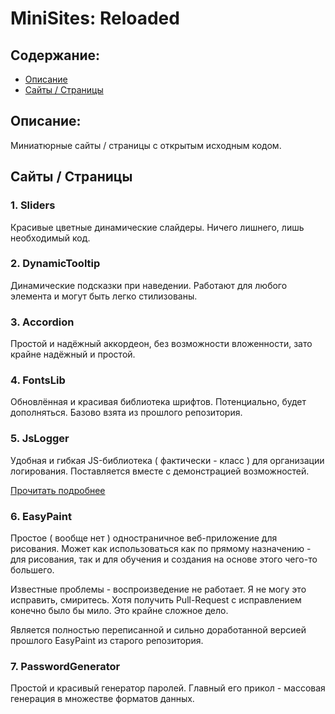 # MiniSites: Reloaded


## Содержание:

- [Описание](#описание)
- [Сайты / Страницы](#сайты--страницы)


## Описание:

Миниатюрные сайты / страницы с открытым исходным кодом.


## Сайты / Страницы

### 1. Sliders

Красивые цветные динамические слайдеры. Ничего лишнего, лишь необходимый код.

### 2. DynamicTooltip

Динамические подсказки при наведении. Работают для любого элемента и могут быть легко стилизованы.

### 3. Accordion

Простой и надёжный аккордеон, без возможности вложенности, зато крайне надёжный и простой.

### 4. FontsLib

Обновлённая и красивая библиотека шрифтов. Потенциально, будет дополняться. Базово взята из прошлого репозитория.

### 5. JsLogger

Удобная и гибкая JS-библиотека ( фактически - класс ) для организации логирования.
Поставляется вместе с демонстрацией возможностей.

[Прочитать подробнее](JsLogger/README.md)

### 6. EasyPaint

Простое ( вообще нет ) одностраничное веб-приложение для рисования. Может как использоваться как по прямому
назначению - для рисования, так и для обучения и создания на основе этого чего-то большего. 

Известные проблемы - воспроизведение не работает. Я не могу это исправить, смиритесь.
Хотя получить Pull-Request с исправлением конечно было бы мило. Это крайне сложное дело.

Является полностью переписанной и сильно доработанной версией прошлого EasyPaint из старого репозитория.

### 7. PasswordGenerator

Простой и красивый генератор паролей. Главный его прикол - массовая генерация в множестве форматов данных. 
